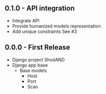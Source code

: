 ## 0.1.0 - API integration
* Integrate API
* Provide humanized models representation
* Add unique constraints
See #3


## 0.0.0 - First Release
* Django project ShodAND
* Django app base
  * Base models
    * Host
    * Port
    * Scan
